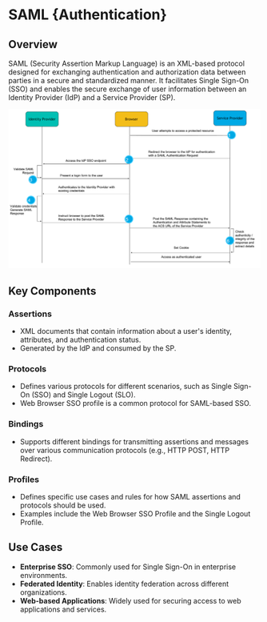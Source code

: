 # SAML {Authentication}

## Overview

SAML (Security Assertion Markup Language) is an XML-based protocol designed for exchanging authentication and authorization data between parties in a secure and standardized manner. It facilitates Single Sign-On (SSO) and enables the secure exchange of user information between an Identity Provider (IdP) and a Service Provider (SP).

![](saml/image1.png)

## Key Components

### Assertions

- XML documents that contain information about a user's identity, attributes, and authentication status.
- Generated by the IdP and consumed by the SP.

### Protocols

- Defines various protocols for different scenarios, such as Single Sign-On (SSO) and Single Logout (SLO).
- Web Browser SSO profile is a common protocol for SAML-based SSO.

### Bindings

- Supports different bindings for transmitting assertions and messages over various communication protocols (e.g., HTTP POST, HTTP Redirect).

### Profiles

- Defines specific use cases and rules for how SAML assertions and protocols should be used.
- Examples include the Web Browser SSO Profile and the Single Logout Profile.

## Use Cases

- **Enterprise SSO**: Commonly used for Single Sign-On in enterprise environments.
- **Federated Identity**: Enables identity federation across different organizations.
- **Web-based Applications**: Widely used for securing access to web applications and services.
